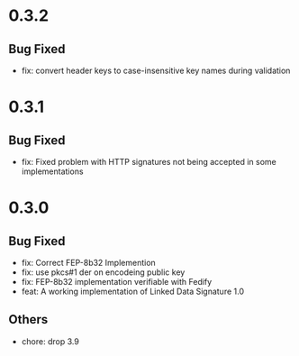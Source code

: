 # 0.3.2
## Bug Fixed
- fix: convert header keys to case-insensitive key names during validation
# 0.3.1
## Bug Fixed
- fix: Fixed problem with HTTP signatures not being accepted in some implementations
# 0.3.0
## Bug Fixed
- fix: Correct FEP-8b32 Implemention
- fix: use pkcs#1 der on encodeing public key
- fix: FEP-8b32 implementation verifiable with Fedify
- feat: A working implementation of Linked Data Signature 1.0
## Others
- chore: drop 3.9
